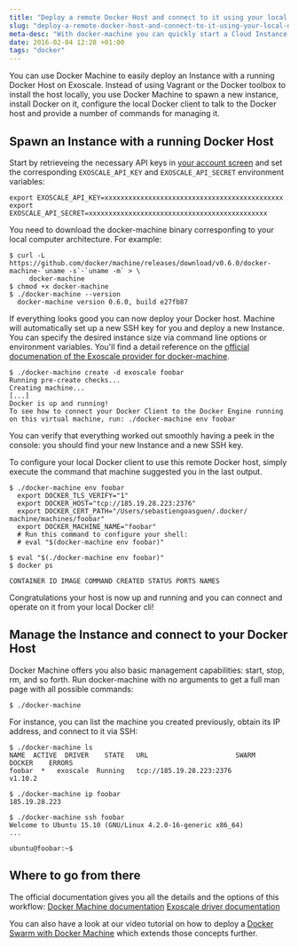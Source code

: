 ```yaml
---
title: "Deploy a remote Docker Host and connect to it using your local Docker Client"
slug: "deploy-a-remote-docker-host-and-connect-to-it-using-your-local-docker-client"
meta-desc: "With docker-machine you can quickly start a Cloud Instance with a pre-loaded Docker host and control it from your local Docker client."
date: 2016-02-04 12:28 +01:00
tags: "docker"
---
```


You can use Docker Machine to easily deploy an Instance with a running Docker Host on Exoscale. Instead of using Vagrant or the Docker toolbox to install the host locally, you use Docker Machine to spawn a new instance, install Docker on it, configure the local Docker client to talk to the Docker host and provide a number of commands for managing it.

## Spawn an Instance with a running Docker Host

Start by retrieveing the necessary API keys in [your account screen](https://portal.exoscale.ch/account/profile/api) and set the corresponding `EXOSCALE_API_KEY` and `EXOSCALE_API_SECRET` environment variables:

    export EXOSCALE_API_KEY=xxxxxxxxxxxxxxxxxxxxxxxxxxxxxxxxxxxxxxxxxxxxx
    export EXOSCALE_API_SECRET=xxxxxxxxxxxxxxxxxxxxxxxxxxxxxxxxxxxxxxxxxxxxx

You need to download the docker-machine binary corresponfing to your local computer architecture. For example:

    $ curl -L https://github.com/docker/machine/releases/download/v0.6.0/docker-machine-`uname -s`-`uname -m` > \
         docker-machine
    $ chmod +x docker-machine
    $ ./docker-machine --version
      docker-machine version 0.6.0, build e27fb87

If everything looks good you can now deploy your Docker host. Machine will automatically set up a new SSH key for you and deploy a new Instance.
You can specify the desired instance size via command line options or environment variables. You'll find a detail reference on the [official documenation of the Exoscale provider for docker-machine](https://docs.docker.com/machine/drivers/exoscale/).

    $ ./docker-machine create -d exoscale foobar
    Running pre-create checks...
    Creating machine...
    [...]
    Docker is up and running!
    To see how to connect your Docker Client to the Docker Engine running on this virtual machine, run: ./docker-machine env foobar

You can verify that everything worked out smoothly having a peek in the  console: you should find your new Instance and a new SSH key.

To configure your local Docker client to use this remote Docker host, simply execute the command that machine suggested you in the last output.

    $ ./docker-machine env foobar
      export DOCKER_TLS_VERIFY="1"
      export DOCKER_HOST="tcp://185.19.28.223:2376"
      export DOCKER_CERT_PATH="/Users/sebastiengoasguen/.docker/ machine/machines/foobar"
      export DOCKER_MACHINE_NAME="foobar"
      # Run this command to configure your shell:
      # eval "$(docker-machine env foobar)"

    $ eval "$(./docker-machine env foobar)"
    $ docker ps

    CONTAINER ID IMAGE COMMAND CREATED STATUS PORTS NAMES

Congratulations your host is now up and running and you can connect and operate on it from your local Docker cli!

## Manage the Instance and connect to your Docker Host

Docker Machine offers you also basic management capabilities: start, stop, rm, and so forth. Run docker-machine with no arguments to get a full man page with all possible commands:

    $ ./docker-machine

For instance, you can list the machine you created previously, obtain its IP address, and connect to it via SSH:

    $ ./docker-machine ls
    NAME  ACTIVE  DRIVER    STATE   URL                      SWARM   DOCKER    ERRORS
    foobar  *   exoscale  Running   tcp://185.19.28.223:2376         v1.10.2

    $ ./docker-machine ip foobar
    185.19.28.223

    $ ./docker-machine ssh foobar
    Welcome to Ubuntu 15.10 (GNU/Linux 4.2.0-16-generic x86_64)
    ...

    ubuntu@foobar:~$


## Where to go from there
The official documentation gives you all the details and the options of this workflow:
[Docker Machine documentation](https://docs.docker.com/machine/)
[Exoscale driver documentation](https://docs.docker.com/machine/drivers/exoscale/)

You can also have a look at our video tutorial on how to deploy a [Docker Swarm with Docker Machine](https://www.exoscale.ch/syslog/2015/06/23/deploy-docker-swarm/) which extends those concepts further.
